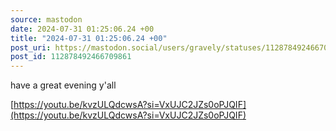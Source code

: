 ```yaml
---
source: mastodon
date: 2024-07-31 01:25:06.24 +00
title: "2024-07-31 01:25:06.24 +00"
post_uri: https://mastodon.social/users/gravely/statuses/112878492466709861
post_id: 112878492466709861
---
```

have a great evening y'all

[https://youtu.be/kvzULQdcwsA?si=VxUJC2JZs0oPJQIF](https://youtu.be/kvzULQdcwsA?si=VxUJC2JZs0oPJQIF)


